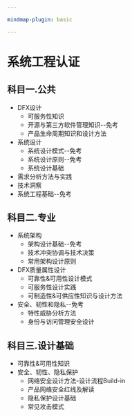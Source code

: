 ```yaml
---

mindmap-plugin: basic

---
```


# 系统工程认证

## 科目一.公共
- DFX设计
	- 可服务性知识
	- 开源与第三方软件管理知识--免考
	- 产品生命周期知识和设计方法
- 系统设计
	- 系统设计模式--免考
	- 系统设计原则--免考
	- 系统设计基础
- 需求分析方法与实践
- 技术洞察
- 系统工程基础--免考

## 科目二.专业
- 系统架构
	- 架构设计基础--免考
	- 技术冲突协调与技术决策
	- 常用架构设计原则
- DFX质量属性设计
	- 可靠性&可用性设计模式
	- 可服务性设计实践
	- 可制造性&可供应性知识与设计方法
- 安全、韧性和隐私--免考
	- 特性威胁分析方法
	- 身份与访问管理安全设计

## 科目三.设计基础
- 可靠性&可用性知识
- 安全、韧性、隐私保护
	- 网络安全设计方法-设计流程Build-in
	- 产品网络安全红线及解读
	- 隐私保护设计基础
	- 常见攻击模式